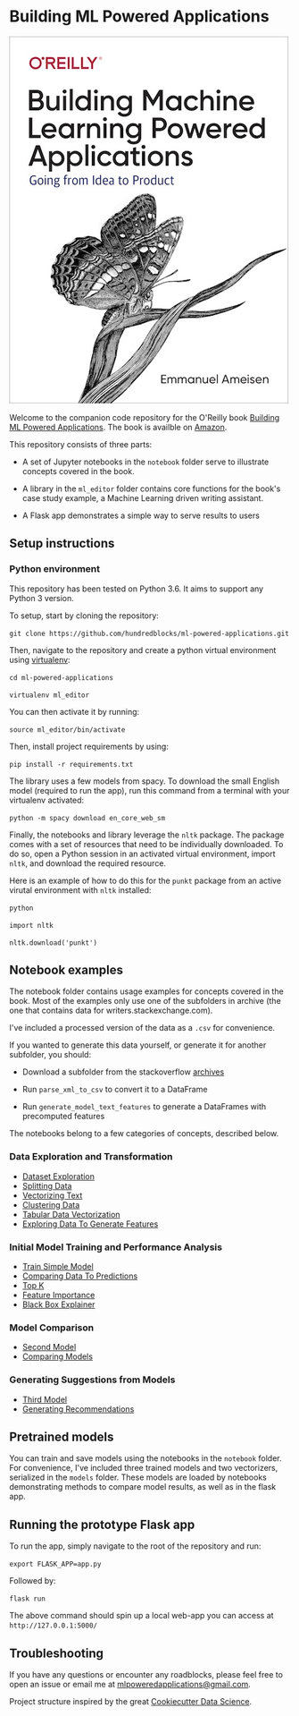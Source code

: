 # Building ML Powered Applications

![Book cover](/images/ML_Powered_cover.jpg)

Welcome to the companion code repository for the O'Reilly book
[Building ML Powered Applications](http://bit.ly/mlpowered-oreilly).
The book is availble on [Amazon](http://bit.ly/mlpowered).

This repository consists of three parts:
- A set of Jupyter notebooks in the `notebook` folder serve to illustrate
concepts covered in the book.

- A library in the `ml_editor` folder contains core functions for the book's
case study example, a Machine Learning driven writing assistant.

- A Flask app demonstrates a simple way to serve results to users

## Setup instructions

### Python environment

This repository has been tested on Python 3.6. It aims to support any Python 3 version.

To setup, start by cloning the repository:

`git clone https://github.com/hundredblocks/ml-powered-applications.git`

Then, navigate to the repository and create a python virtual environment using
[virtualenv](https://pypi.org/project/virtualenv/):

`cd ml-powered-applications`

`virtualenv ml_editor`

You can then activate it by running:

`source ml_editor/bin/activate`

Then, install project requirements by using:

`pip install -r requirements.txt`

The library uses a few models from spacy. To download the small English model
(required to run the app), run this command from a terminal with your virtualenv
activated:

`python -m spacy download en_core_web_sm`

Finally, the notebooks and library leverage the `nltk` package.
The package comes with a set of resources that need to be individually downloaded.
To do so, open a Python session in an activated virtual environment, import
`nltk`, and download the required resource.

Here is an example of how to do this for the `punkt` package from an active
virutal environment with `nltk` installed:

`python`

`import nltk`

`nltk.download('punkt')`

## Notebook examples

The notebook folder contains usage examples for concepts covered in the book.
Most of the examples only use one of the subfolders in archive (the one that
contains data for writers.stackexchange.com).

I've included a processed version of the data as a `.csv` for convenience.

If you wanted to generate this data yourself, or generate it for another subfolder,
you should:

- Download a subfolder from the stackoverflow [archives][archives]

- Run `parse_xml_to_csv` to convert it to a DataFrame

- Run `generate_model_text_features` to generate a DataFrames with precomputed
features

[archives]: https://archive.org/details/stackexchange

The notebooks belong to a few categories of concepts, described below.

### Data Exploration and Transformation

- [Dataset Exploration][DatasetExploration]
- [Splitting Data][SplittingData]
- [Vectorizing Text][VectorizingText]
- [Clustering Data][ClusteringData]
- [Tabular Data Vectorization][TabularDataVectorization]
- [Exploring Data To Generate Features][ExploringDataToGenerateFeatures]

### Initial Model Training and Performance Analysis

- [Train Simple Model][TrainSimpleModel]
- [Comparing Data To Predictions][ComparingDataToPredictions]
- [Top K][TopK]
- [Feature Importance][FeatureImportance]
- [Black Box Explainer][BlackBoxExplainer]

### Model Comparison

- [Second Model][SecondModel]
- [Comparing Models][ComparingModels]

### Generating Suggestions from Models

- [Third Model][ThirdModel]
- [Generating Recommendations][GeneratingRecommendations]

[BlackBoxExplainer]: ./notebooks/black_box_explainer.ipynb
[ClusteringData]: ./notebooks/clustering_data.ipynb
[ComparingDataToPredictions]: ./notebooks/comparing_data_to_predictions.ipynb
[ComparingModels]: ./notebooks/comparing_models.ipynb
[DatasetExploration]: ./notebooks/dataset_exploration.ipynb
[ExploringDataToGenerateFeatures]: ./notebooks/exploring_data_to_generate_features.ipynb
[FeatureImportance]: ./notebooks/feature_importance.ipynb
[GeneratingRecommendations]: ./notebooks/generating_recommendations.ipynb
[SecondModel]: ./notebooks/second_model.ipynb
[SplittingData]: ./notebooks/splitting_data.ipynb
[TabularDataVectorization]: ./notebooks/tabular_data_vectorization.ipynb
[ThirdModel]: ./notebooks/third_model.ipynb
[TopK]: ./notebooks/top_k.ipynb
[TrainSimpleModel]: ./notebooks/train_simple_model.ipynb
[VectorizingText]: ./notebooks/vectorizing_text.ipynb

## Pretrained models

You can train and save models using the notebooks in the `notebook` folder.
For convenience, I've included three trained models and two vectorizers,
serialized in the `models` folder.
These models are loaded by notebooks demonstrating methods to compare model
results, as well as in the flask app.

## Running the prototype Flask app

To run the app, simply navigate to the root of the repository and run:

`export FLASK_APP=app.py`

Followed by:

`flask run `

The above command should spin up a local web-app you can access at ` http://127.0.0.1:5000/`

## Troubleshooting

If you have any questions or encounter any roadblocks, please feel free to open
an issue or email me at mlpoweredapplications@gmail.com.


Project structure inspired by the great [Cookiecutter Data Science](https://drivendata.github.io/cookiecutter-data-science/).
